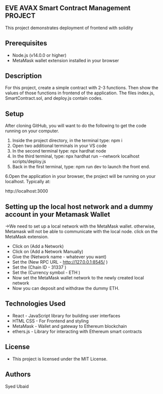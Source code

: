 

## EVE AVAX Smart Contract Management PROJECT

This project demonstrates deployment of frontend with solidity

## Prerequisites

- Node.js (v14.0.0 or higher)
- MetaMask wallet extension installed in your browser

## Description

For this project, create a simple contract with 2-3 functions. Then show the values of those functions in frontend of the application.
The files index.js, SmartContract.sol, and deploy.js contain codes.



  
## Setup

After cloning GitHub, you will want to do the following to get the code running on your computer.

1. Inside the project directory, in the terminal type:  npm i
2. Open two additional terminals in your VS code
3. In the second terminal type: npx hardhat node
4. In the third terminal, type:  npx hardhat run --network localhost scripts/deploy.js 
5. Back in the first terminal, type:  npm run dev  to launch the front end.

6.Open the application in your browser, the project will be running on your localhost. Typically at:

http://localhost:3000


## Setting up the local host network and a dummy account in your Metamask Wallet


->We need to set up a local network with the MetaMask wallet. otherwise, Metamask will not be able to communicate with the local node. click on the MetaMask extension.

- Click on (Add a Network)
- Click on (Add a Network Manually)
- Give the (Network name - whatever you want)
- Set the (New RPC URL - http://127.0.0.1:8545/ )
- Set the (Chain ID - 31337 )
- Set the (Currency symbol - ETH )
- Now set the MetaMask wallet network to the newly created local network
- Now you can deposit and withdraw the dummy ETH.

## Technologies Used

- React - JavaScript library for building user interfaces
- HTML CSS - For Frontend and styling
- MetaMask - Wallet and gateway to Ethereum blockchain
- ethers.js - Library for interacting with Ethereum smart contracts

## License

- This project is licensed under the MIT License.

## Authors

Syed Ubaid


